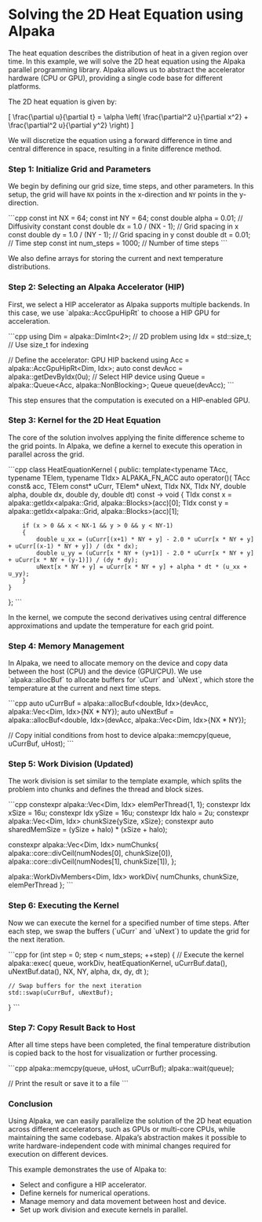 
# Solving the 2D Heat Equation using Alpaka

The heat equation describes the distribution of heat in a given region over time. In this example, we will solve the 2D heat equation using the Alpaka parallel programming library. Alpaka allows us to abstract the accelerator hardware (CPU or GPU), providing a single code base for different platforms.

The 2D heat equation is given by:

\[
\frac{\partial u}{\partial t} = \alpha \left( \frac{\partial^2 u}{\partial x^2} + \frac{\partial^2 u}{\partial y^2} \right)
\]

We will discretize the equation using a forward difference in time and central difference in space, resulting in a finite difference method.

### Step 1: Initialize Grid and Parameters

We begin by defining our grid size, time steps, and other parameters. In this setup, the grid will have `NX` points in the x-direction and `NY` points in the y-direction. 

\`\`\`cpp
const int NX = 64;
const int NY = 64;
const double alpha = 0.01;  // Diffusivity constant
const double dx = 1.0 / (NX - 1);  // Grid spacing in x
const double dy = 1.0 / (NY - 1);  // Grid spacing in y
const double dt = 0.01;     // Time step
const int num_steps = 1000; // Number of time steps
\`\`\`

We also define arrays for storing the current and next temperature distributions.

### Step 2: Selecting an Alpaka Accelerator (HIP)

First, we select a HIP accelerator as Alpaka supports multiple backends. In this case, we use \`alpaka::AccGpuHipRt\` to choose a HIP GPU for acceleration.

\`\`\`cpp
using Dim = alpaka::DimInt<2>;  // 2D problem
using Idx = std::size_t;  // Use size_t for indexing

// Define the accelerator: GPU HIP backend
using Acc = alpaka::AccGpuHipRt<Dim, Idx>;
auto const devAcc = alpaka::getDevByIdx<Acc>(0u);  // Select HIP device
using Queue = alpaka::Queue<Acc, alpaka::NonBlocking>;
Queue queue(devAcc);
\`\`\`

This step ensures that the computation is executed on a HIP-enabled GPU.

### Step 3: Kernel for the 2D Heat Equation

The core of the solution involves applying the finite difference scheme to the grid points. In Alpaka, we define a kernel to execute this operation in parallel across the grid.

\`\`\`cpp
class HeatEquationKernel
{
public:
    template<typename TAcc, typename TElem, typename TIdx>
    ALPAKA_FN_ACC auto operator()(
        TAcc const& acc,
        TElem const* uCurr,
        TElem* uNext,
        TIdx NX, TIdx NY,
        double alpha, double dx, double dy, double dt) const -> void
    {
        TIdx const x = alpaka::getIdx<alpaka::Grid, alpaka::Blocks>(acc)[0];
        TIdx const y = alpaka::getIdx<alpaka::Grid, alpaka::Blocks>(acc)[1];

        if (x > 0 && x < NX-1 && y > 0 && y < NY-1)
        {
            double u_xx = (uCurr[(x+1) * NY + y] - 2.0 * uCurr[x * NY + y] + uCurr[(x-1) * NY + y]) / (dx * dx);
            double u_yy = (uCurr[x * NY + (y+1)] - 2.0 * uCurr[x * NY + y] + uCurr[x * NY + (y-1)]) / (dy * dy);
            uNext[x * NY + y] = uCurr[x * NY + y] + alpha * dt * (u_xx + u_yy);
        }
    }
};
\`\`\`

In the kernel, we compute the second derivatives using central difference approximations and update the temperature for each grid point.

### Step 4: Memory Management

In Alpaka, we need to allocate memory on the device and copy data between the host (CPU) and the device (GPU/CPU). We use \`alpaka::allocBuf\` to allocate buffers for \`uCurr\` and \`uNext\`, which store the temperature at the current and next time steps.

\`\`\`cpp
auto uCurrBuf = alpaka::allocBuf<double, Idx>(devAcc, alpaka::Vec<Dim, Idx>{NX * NY});
auto uNextBuf = alpaka::allocBuf<double, Idx>(devAcc, alpaka::Vec<Dim, Idx>{NX * NY});

// Copy initial conditions from host to device
alpaka::memcpy(queue, uCurrBuf, uHost);
\`\`\`

### Step 5: Work Division (Updated)

The work division is set similar to the template example, which splits the problem into chunks and defines the thread and block sizes.

\`\`\`cpp
constexpr alpaka::Vec<Dim, Idx> elemPerThread{1, 1};
constexpr Idx xSize = 16u;
constexpr Idx ySize = 16u;
constexpr Idx halo = 2u;
constexpr alpaka::Vec<Dim, Idx> chunkSize{ySize, xSize};
constexpr auto sharedMemSize = (ySize + halo) * (xSize + halo);

constexpr alpaka::Vec<Dim, Idx> numChunks{
    alpaka::core::divCeil(numNodes[0], chunkSize[0]),
    alpaka::core::divCeil(numNodes[1], chunkSize[1]),
};

alpaka::WorkDivMembers<Dim, Idx> workDiv{
    numChunks,
    chunkSize,
    elemPerThread
};
\`\`\`

### Step 6: Executing the Kernel

Now we can execute the kernel for a specified number of time steps. After each step, we swap the buffers (\`uCurr\` and \`uNext\`) to update the grid for the next iteration.

\`\`\`cpp
for (int step = 0; step < num_steps; ++step)
{
    // Execute the kernel
    alpaka::exec<Acc>(
        queue,
        workDiv,
        heatEquationKernel,
        uCurrBuf.data(),
        uNextBuf.data(),
        NX, NY,
        alpha, dx, dy, dt
    );

    // Swap buffers for the next iteration
    std::swap(uCurrBuf, uNextBuf);
}
\`\`\`

### Step 7: Copy Result Back to Host

After all time steps have been completed, the final temperature distribution is copied back to the host for visualization or further processing.

\`\`\`cpp
alpaka::memcpy(queue, uHost, uCurrBuf);
alpaka::wait(queue);

// Print the result or save it to a file
\`\`\`

### Conclusion

Using Alpaka, we can easily parallelize the solution of the 2D heat equation across different accelerators, such as GPUs or multi-core CPUs, while maintaining the same codebase. Alpaka’s abstraction makes it possible to write hardware-independent code with minimal changes required for execution on different devices.

This example demonstrates the use of Alpaka to:
- Select and configure a HIP accelerator.
- Define kernels for numerical operations.
- Manage memory and data movement between host and device.
- Set up work division and execute kernels in parallel.
